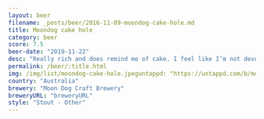 ```yaml
---
layout: beer
filename: _posts/beer/2016-11-09-moondog-cake-hole.md
title: Moondog cake hole
category: beer
score: 7.5
beer-date: "2019-11-22"
desc: "Really rich and does remind me of cake. I feel like I’m not devoting enough attention to this and am missing some flavours. Still nice"
permalink: /beer/:title.html
img: /img/list/moondog-cake-hole.jpeguntappd: "https://untappd.com/b/moon-dog-craft-brewery-cake-hole-black-forest-stout/2212105"
country: "Australia"
brewery: "Moon Dog Craft Brewery"
breweryURL: "breweryURL"
style: "Stout - Other"
---
```

